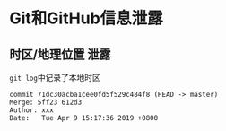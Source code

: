 # Git和GitHub信息泄露

## 时区/地理位置 泄露

`git log`中记录了本地时区

```
commit 71dc30acba1cee0fd5f529c484f8 (HEAD -> master)
Merge: 5ff23 612d3
Author: xxx
Date:   Tue Apr 9 15:17:36 2019 +0800
```
